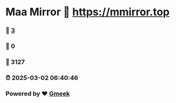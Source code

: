 # Maa Mirror :link: https://mmirror.top 
### :page_facing_up: [3](https://mmirror.top/tag.html) 
### :speech_balloon: 0 
### :hibiscus: 3127 
### :alarm_clock: 2025-03-02 06:40:46 
### Powered by :heart: [Gmeek](https://github.com/Meekdai/Gmeek)
